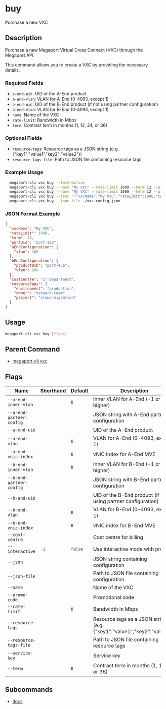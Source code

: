 # buy

Purchase a new VXC

## Description

Purchase a new Megaport Virtual Cross Connect (VXC) through the Megaport API.

This command allows you to create a VXC by providing the necessary details.

### Required Fields
  - `a-end-uid`: UID of the A-End product
  - `a-end-vlan`: VLAN for A-End (0-4093, except 1)
  - `b-end-uid`: UID of the B-End product (if not using partner configuration)
  - `b-end-vlan`: VLAN for B-End (0-4093, except 1)
  - `name`: Name of the VXC
  - `rate-limit`: Bandwidth in Mbps
  - `term`: Contract term in months (1, 12, 24, or 36)

### Optional Fields
  - `resource-tags`: Resource tags as a JSON string (e.g. {"key1":"value1","key2":"value2"})
  - `resource-tags-file`: Path to JSON file containing resource tags

### Example Usage

```sh
  megaport-cli vxc buy --interactive
  megaport-cli vxc buy --name "My VXC" --rate-limit 1000 --term 12 --a-end-uid port-123 --b-end-uid port-456 --a-end-vlan 100 --b-end-vlan 200
  megaport-cli vxc buy --name "My VXC" --rate-limit 1000 --term 12 --a-end-uid port-123 --b-end-uid port-456 --a-end-vlan 100 --b-end-vlan 200 --resource-tags '{"environment":"production","team":"networking"}'
  megaport-cli vxc buy --json '{"vxcName":"My VXC","rateLimit":1000,"term":12,"portUid":"port-123","aEndConfiguration":{"vlan":100},"bEndConfiguration":{"productUID":"port-456","vlan":200},"resourceTags":{"environment":"production","owner":"network-team"}}'
  megaport-cli vxc buy --json-file ./vxc-config.json
```
### JSON Format Example
```json
{
  "vxcName": "My VXC",
  "rateLimit": 1000, 
  "term": 12,
  "portUid": "port-123",
  "aEndConfiguration": {
    "vlan": 100
  },
  "bEndConfiguration": {
    "productUID": "port-456",
    "vlan": 200
  },
  "costCentre": "IT Department",
  "resourceTags": {
    "environment": "production",
    "owner": "network-team",
    "project": "cloud-migration"
  }
}

```

## Usage

```sh
megaport-cli vxc buy [flags]
```


## Parent Command

* [megaport-cli vxc](megaport-cli_vxc.md)
## Flags

| Name | Shorthand | Default | Description | Required |
|------|-----------|---------|-------------|----------|
| `--a-end-inner-vlan` |  | `0` | Inner VLAN for A-End (-1 or higher) | false |
| `--a-end-partner-config` |  |  | JSON string with A-End partner configuration | false |
| `--a-end-uid` |  |  | UID of the A-End product | true |
| `--a-end-vlan` |  | `0` | VLAN for A-End (0-4093, except 1) | true |
| `--a-end-vnic-index` |  | `0` | vNIC index for A-End MVE | false |
| `--b-end-inner-vlan` |  | `0` | Inner VLAN for B-End (-1 or higher) | false |
| `--b-end-partner-config` |  |  | JSON string with B-End partner configuration | false |
| `--b-end-uid` |  |  | UID of the B-End product (if not using partner configuration) | true |
| `--b-end-vlan` |  | `0` | VLAN for B-End (0-4093, except 1) | true |
| `--b-end-vnic-index` |  | `0` | vNIC index for B-End MVE | false |
| `--cost-centre` |  |  | Cost centre for billing | false |
| `--interactive` | `-i` | `false` | Use interactive mode with prompts | false |
| `--json` |  |  | JSON string containing configuration | false |
| `--json-file` |  |  | Path to JSON file containing configuration | false |
| `--name` |  |  | Name of the VXC | true |
| `--promo-code` |  |  | Promotional code | false |
| `--rate-limit` |  | `0` | Bandwidth in Mbps | true |
| `--resource-tags` |  |  | Resource tags as a JSON string (e.g. {"key1":"value1","key2":"value2"}) | false |
| `--resource-tags-file` |  |  | Path to JSON file containing resource tags | false |
| `--service-key` |  |  | Service key | false |
| `--term` |  | `0` | Contract term in months (1, 12, 24, or 36) | true |

## Subcommands
* [docs](megaport-cli_vxc_buy_docs.md)

